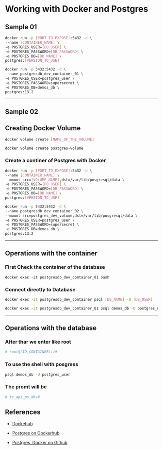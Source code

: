 # Working with Docker and Postgres


## Sample 01

```bash
docker run -p [PORT_TO_EXPOSE]:5432 -d \
--name [CONTAINER_NAME] \
-e POSTGRES_USER=[DB_USER] \
-e POSTGRES_PASSWORD=[DB_PASSWORD] \
-e POSTGRES_DB=[DB_NAME] \
postgres:[VERSION_TO_USE]
```

```bash
docker run -p 5432:5432 -d \
--name postgresdb_dev_container_01 \
-e POSTGRES_USER=postgres_user \
-e POSTGRES_PASSWORD=supersecret \
-e POSTGRES_DB=demos_db \
postgres:13.2
```
---

## Sample 02


## Creating Docker Volume 

```bash
docker volume create [NAME_OF_THE_VOLUME]
```

```bash
docker volume create postgres-volume
```

### Create a continer of Postgres  with Docker
```bash
docker run -p [PORT_TO_EXPOSE]:5432 -d \
--name [CONTAINER_NAME] \
--mount src=[VOLUME_NAME],dst=/var/lib/posgresql/data \
-e POSTGRES_USER=[DB_USER] \
-e POSTGRES_PASSWORD=[DB_PASSWORD] \
-e POSTGRES_DB=[DB_NAME] \
postgres:[VERSION_TO_USE]
```

```bash
docker run -p 5432:5432 -d \
--name postgresdb_dev_container_02 \
--mount src=postgres_dev_volume,dst=/var/lib/posgresql/data \
-e POSTGRES_USER=postgres_user \
-e POSTGRES_PASSWORD=supersecret \
-e POSTGRES_DB=demos_db \
postgres:13.2
```

---

## Operations with the container

### First Check the container of the database
```
docker exec -it postgresdb_dev_container_01 bash
```

### Connect directly to Database
```bash
docker exec -it postgresdb_dev_container psql [DB_NAME] -U [DB_USER]
```

```bash
docker exec -it postgresdb_dev_container_01 psql demos_db -U postgres_user
```

---

## Operations with the database

### After thar we enter like root

```bash
# root@[ID_CONTAINER]:/#
```

### To use the shell with posgress
```bash
psql demos_db -U postgres_user
```

### The promt will be
```bash
# ts_api_ps_db=#
```


## References

- [Dockehub](https://hub.docker.com/)

- [Postgres on Dockerhub](https://hub.docker.com/_/postgres)
  
- [Postgres, Docker on Github](https://github.com/docker-library/postgres/)

